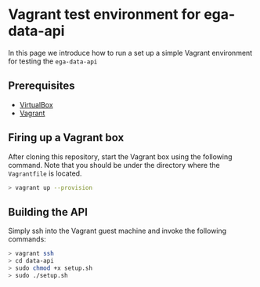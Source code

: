 # Vagrant test environment for ega-data-api

In this page we introduce how to run a set up a simple Vagrant environment for testing the `ega-data-api`

## Prerequisites

- [VirtualBox](https://www.virtualbox.org/wiki/Downloads)
- [Vagrant](https://www.vagrantup.com/)

## Firing up a Vagrant box

After cloning this repository, start the Vagrant box using the following command. Note that you should be under the directory where the `Vagrantfile` is located. 
```bash
> vagrant up --provision
```

## Building the API

Simply ssh into the Vagrant guest machine and invoke the following commands:
```bash
> vagrant ssh
> cd data-api
> sudo chmod +x setup.sh
> sudo ./setup.sh
```
